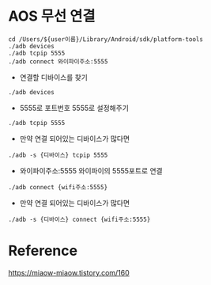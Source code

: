 # AOS 무선 연결

~~~
cd /Users/${user이름}/Library/Android/sdk/platform-tools
./adb devices
./adb tcpip 5555
./adb connect 와이파이주소:5555
~~~

- 연결할 디바이스를 찾기
~~~
./adb devices
~~~

- 5555로 포트번호 5555로 설정해주기
~~~
./adb tcpip 5555
~~~
- 만약 연결 되어있는 디바이스가 많다면
~~~
./adb -s {디바이스} tcpip 5555
~~~

- 와이파이주소:5555 와이파이의 5555포트로 연결
~~~
./adb connect {wifi주소:5555}
~~~
- 만약 연결 되어있는 디바이스가 많다면
~~~
./adb -s {디바이스} connect {wifi주소:5555}
~~~

# Reference
https://miaow-miaow.tistory.com/160  

